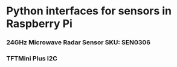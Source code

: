 # Python interfaces for sensors in Raspberry Pi 



### 24GHz Microwave Radar Sensor SKU: SEN0306 ###
### TFTMini Plus I2C ###

